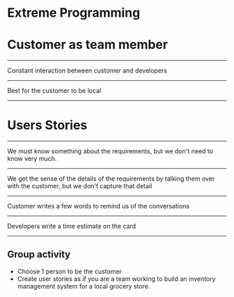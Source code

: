 Extreme Programming
===================

Customer as team member
=======================

---

Constant interaction between customer and developers

---

Best for the customer to be local

---

Users Stories
=============

---

We must know something about the requirements, but we don't need to know very much.

---

We get the sense of the details of the requirements by talking them over with the customer, but we don't capture that detail

---

Customer writes a few words to remind us of the conversations

---

Developers write a time estimate on the card

---

## Group activity

- Choose 1 person to be the customer
- Create user stories as if you are a team working to build an inventory management system for a local grocery store.
